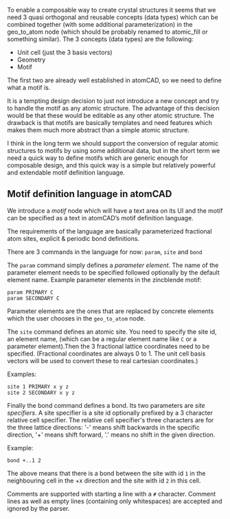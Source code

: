 To enable a composable way to create crystal structures it seems that we need 3 quasi orthogonal and reusable concepts (data types) which can be combined together (with some additional parameterization) in the geo_to_atom node (which should be probably renamed to atomic_fill or something similar). The 3 concepts (data types) are the following:

* Unit cell (just the 3 basis vectors)
* Geometry
* Motif

The first two are already well established in atomCAD, so we need to define what a motif is.

It is a tempting design decision to just not introduce a new concept and try to handle the motif as any atomic structure. The advantage of this decision would be that these would be editable as any other atomic structure. The drawback is that motifs are basically templates and need features which makes them much more abstract than a simple atomic structure.

I think in the long term we should support the conversion of regular atomic structures to motifs by using some additional data, but in the short term we need a quick way to define motifs which are generic enough for composable design, and this quick way is a simple but relatively powerful and extendable motif definition language.

## Motif definition language in atomCAD

We introduce a *motif* node which will have a text area on its UI and the motif can be specified as a text in atomCAD’s motif definition language.

The requirements of the language are basically parameterized fractional atom sites, explicit & periodic bond definitions.


There are 3 commands in the language for now: `param`, `site` and `bond`

The `param` command simply defines a *parameter element*. The name of the parameter element needs to be specified followed optionally by the default element name. Example parameter elements in the zincblende motif:


```
param PRIMARY C
param SECONDARY C
```


Parameter elements are the ones that are replaced by concrete elements which the user chooses in the `geo_to_atom` node.


The `site` command defines an atomic site. You need to specify the site id, an element name, (which can be a regular element name like `C` or a parameter element).Then the 3 fractional lattice coordinates need to be specified. (Fractional coordinates are always 0 to 1. The unit cell basis vectors will be used to convert these to real cartesian coordinates.)


Examples:

```
site 1 PRIMARY x y z
site 2 SECONDARY x y z
```


Finally the bond command defines a bond. Its two parameters are *site specifiers*. A site specifier is a site id optionally prefixed by a 3 character relative cell specifier. The relative cell specifier's three characters are for the three lattice directions: '-' means shift backwards in the specific direction, '+' means shift forward, '.' means no shift in the given direction.

Example:


```
bond +..1 2
```

The above means that there is a bond between the site with id `1` in the neighbouring cell in the +x direction and the site with id `2` in this cell.

Comments are supported with starting a line with a `#` character.
Comment lines as well as empty lines (containing only whitespaces) are
accepted and ignored by the parser.
